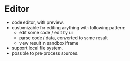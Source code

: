 # Editor

 - code editor, with preview.
 - customizable for editing anything with following pattern:
   - edit some code / edit by ui
   - parse code / data, converted to some result 
   - view result in sandbox iframe
 - support local file system.
 - possible to pre-process sources.
